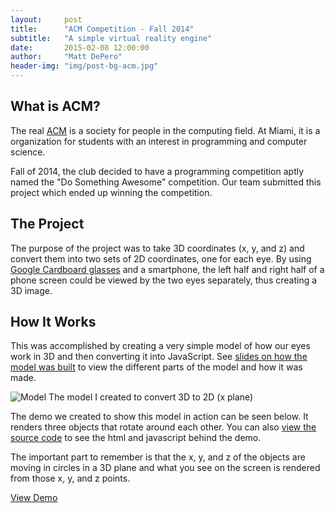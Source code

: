 ```yaml
---
layout:     post
title:      "ACM Competition - Fall 2014"
subtitle:   "A simple virtual reality engine"
date:       2015-02-08 12:00:00
author:     "Matt DePero"
header-img: "img/post-bg-acm.jpg"
---
```


<h2>What is ACM?</h2>

<p>The real <a href="http://www.acm.org/" target="_BLANK">ACM</a> is a society for people in the computing field. At Miami, it is a organization for students with an interest in programming and computer science.</p>

<p>Fall of 2014, the club decided to have a programming competition aptly named the "Do Something Awesome" competition. Our team submitted this project which ended up winning the competition.</p>

<h2>The Project</h2>

<p>The purpose of the project was to take 3D coordinates (x, y, and z) and convert them into two sets of 2D coordinates, one for each eye. By using <a href="https://www.google.com/get/cardboard/" target="_BLANK">Google Cardboard glasses</a> and a smartphone, the left half and right half of a phone screen could be viewed by the two eyes separately, thus creating a 3D image.</p>

<h2>How It Works</h2>

<p>This was accomplished by creating a very simple model of how our eyes work in 3D and then converting it into JavaScript. See <a href="https://docs.google.com/presentation/d/1-eZwpfNrOwxYuSrhjqyoZNcgEETHvpG1tCiIMJP06xs/edit?usp=sharing" target="_BLANK">slides on how the model was built</a> to view the different parts of the model and how it was made.</p>

<p>
	<img src="{{ site.baseurl }}/img/post-misc-acm-model.png" alt="Model">
	<span class="caption text-muted">The model I created to convert 3D to 2D (x plane)</span>
</p>

<p>The demo we created to show this model in action can be seen below. It renders three objects that rotate around each other.  You can also <a href="https://github.com/mdepero/ACM-Project/blob/gh-pages/index.html" target="_BLANK">view the source code</a> to see the html and javascript behind the demo.</p>

<p>The important part to remember is that the x, y, and z of the objects are moving in circles in a 3D plane and what you see on the screen is rendered from those x, y, and z points.
</p>

<p class="text-center"><a href="{{ site.baseurl }}/ACM-Project/">View Demo</a></p>

<!--Template Stuff
<blockquote></blockquote>
<a href="#">
    <img src="{{ site.baseurl }}/img/post-sample-image.jpg" alt="Post Sample Image">
</a>
<span class="caption text-muted">Picture Caption</span>
-->
